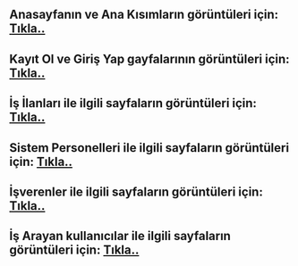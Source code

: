 ## Anasayfanın ve Ana Kısımların görüntüleri için: **[Tıkla..](https://github.com/KB-Silence/HRMS-JavaScript-React/tree/main/Site%20Screenshots/main-sections)**  

## Kayıt Ol ve Giriş Yap gayfalarının görüntüleri için: **[Tıkla..](https://github.com/KB-Silence/HRMS-JavaScript-React/tree/main/Site%20Screenshots/login-and-register-pages)**

## İş İlanları ile ilgili sayfaların görüntüleri için: **[Tıkla..](https://github.com/KB-Silence/HRMS-JavaScript-React/tree/main/Site%20Screenshots/jobAdvertisements)**


## Sistem Personelleri ile ilgili sayfaların görüntüleri için: **[Tıkla..](https://github.com/KB-Silence/HRMS-JavaScript-React/tree/main/Site%20Screenshots/users/employee)**

## İşverenler ile ilgili sayfaların görüntüleri için: **[Tıkla..](https://github.com/KB-Silence/HRMS-JavaScript-React/tree/main/Site%20Screenshots/users/employer)**

## İş Arayan kullanıcılar ile ilgili sayfaların görüntüleri için: **[Tıkla..](https://github.com/KB-Silence/HRMS-JavaScript-React/tree/main/Site%20Screenshots/users/unemployed)**
